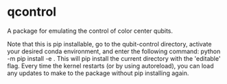 # qcontrol
A package for emulating the control of color center qubits.

Note that this is pip installable, go to the qubit-control directory, activate your desired conda environment, and enter the following command:
python -m pip install -e .
This will pip install the current directory with the 'editable' flag. Every time the kernel restarts (or by using autoreload), you can load any updates to make to the package without pip installing again.
